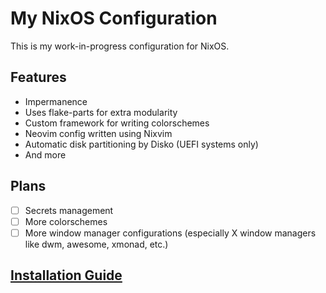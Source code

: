 # My NixOS Configuration

This is my work-in-progress configuration for NixOS.

## Features

- Impermanence
- Uses flake-parts for extra modularity
- Custom framework for writing colorschemes
- Neovim config written using Nixvim
- Automatic disk partitioning by Disko (UEFI systems only)
- And more

## Plans

- [ ] Secrets management
- [ ] More colorschemes
- [ ] More window manager configurations (especially X window managers like dwm, awesome, xmonad, etc.)

## [Installation Guide](INSTALL.md)
